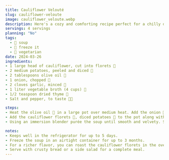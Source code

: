 ```yaml
---
title: Cauliflower Velouté
slug: cauliflower-veloute
image: cauliflower_veloute.webp
description: Here's a cozy and comforting recipe perfect for a chilly day or when you're in the mood for something creamy and satisfying. This soup is simple to make and incredibly elegant, making it suitable for both a quiet night in and impressing guests.
servings: 4 servings
planning: "No"
tags:
  - 🍲 soup
  - 🧊 freeze it
  - 🌱 vegetarian
date: 2024-03-26
ingredients:
- 1 large head of cauliflower, cut into florets 🌼
- 2 medium potatoes, peeled and diced 🥔
- 2 tablespoons olive oil 🏺
- 1 onion, chopped 🧅
- 2 cloves garlic, minced 🧄
- 1 liter vegetable broth (4 cups) 🌱
- 1/2 teaspoon dried thyme 🌿
- Salt and pepper, to taste 🧂🌑

steps:
- Heat the olive oil 🏺 in a large pot over medium heat. Add the onion 🧅 and garlic 🧄, and sauté until soft and translucent, about 5 minutes.
- Add the cauliflower florets 🌼, diced potatoes 🥔 to the pot along with the vegetable broth 🌱. Bring to a boil, then reduce the heat and simmer until the cauliflower and potatoes are very tender, about 20 minutes.
- Using an immersion blender purée the soup until smooth and velvety. Stir in the thyme 🌿, salt 🧂, and black pepper 🌑. Adjust the seasoning to taste. Optionally, you can swirl in a dollop of crème fraîche or heavy cream.

notes:
- Keeps well in the refrigerator for up to 5 days.
- Freeze the soup in an airtight container for up to 3 months.
- For a richer flavor, you can roast the cauliflower florets in the oven before adding them to the soup.
- Serve with crusty bread or a side salad for a complete meal.
---
```

